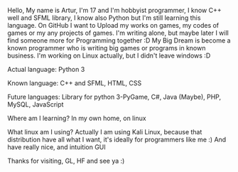 Hello, My name is Artur, I'm 17 and I'm hobbyist programmer, I know C++ well and SFML library, 
I know also Python but I'm still learning this language.
On GitHub I want to Upload my works on games, my codes of games or my any projects of games.
I'm writing alone, but maybe later I will find someone more for Programming together :D
My Big Dream is become a known programmer who is writing big games or programs in known business.
I'm working on Linux actually, but I didn't leave windows :D

Actual language: Python 3

Known language: C++ and SFML, HTML, CSS

Future languages: Library for python 3-PyGame, C#, Java (Maybe), PHP, MySQL, JavaScript

Where am I learning? In my own home, on linux

What linux am I using? Actually I am using Kali Linux, because that distribution have all
  what I want, it's ideally for programmers like me :) And have really nice, and intuition GUI

Thanks for visiting, GL, HF and see ya :)
